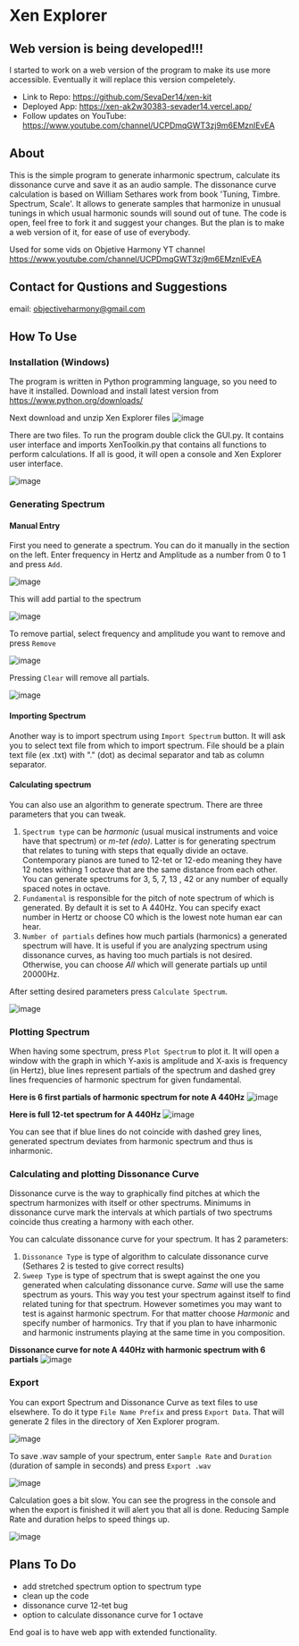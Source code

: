 # Xen Explorer

## Web version is being developed!!!

I started to work on a web version of the program to make its use more accessible. Eventually it will replace this version compeletely. 
- Link to Repo: https://github.com/SevaDer14/xen-kit
- Deployed App: https://xen-ak2w30383-sevader14.vercel.app/
- Follow updates on YouTube: https://www.youtube.com/channel/UCPDmqGWT3zj9m6EMznlEvEA

## About
This is the simple program to generate inharmonic spectrum, calculate its dissonance curve and save it as an audio sample. The dissonance curve calculation is based on William Sethares work from book 'Tuning, Timbre. Spectrum, Scale'. It allows to generate samples that harmonize in unusual tunings in which usual harmonic sounds will sound out of tune. The code is open, feel free to fork it and suggest your changes. But the plan is to make a web version of it, for ease of use of everybody.

Used for some vids on Objetive Harmony YT channel https://www.youtube.com/channel/UCPDmqGWT3zj9m6EMznlEvEA

## Contact for Qustions and Suggestions
email: objectiveharmony@gmail.com

## How To Use
### Installation (Windows)

The program is written in Python programming language, so you need to have it installed. Download and install latest version from https://www.python.org/downloads/

Next download and unzip Xen Explorer files
![image](https://user-images.githubusercontent.com/79849155/164470409-cf0889d7-b846-40b2-850c-09e0f8c857ec.png)

There are two files. To run the program double click the GUI.py. It contains user interface and imports XenToolkin.py that contains all functions to perform calculations. If all is good, it will open a console and Xen Explorer user interface.

![image](https://user-images.githubusercontent.com/79849155/164472328-eeb15bb0-6617-4e21-a688-b9ce8891ae67.png)

### Generating Spectrum
#### Manual Entry
First you need to generate a spectrum. You can do it manually in the section on the left. Enter frequency in Hertz and Amplitude as a number from 0 to 1 and press `Add`.

![image](https://user-images.githubusercontent.com/79849155/164473330-447ab766-fd27-42c6-b062-4654ffb1daaa.png)

This will add partial to the spectrum

![image](https://user-images.githubusercontent.com/79849155/164473983-7692f4bb-5b42-48e0-9fba-66df79ea541a.png)

To remove partial, select frequency and amplitude you want to remove and press `Remove`

![image](https://user-images.githubusercontent.com/79849155/164474599-551995ea-c18b-454d-888d-b5a7e0d94f2a.png)

Pressing `Clear` will remove all partials.

![image](https://user-images.githubusercontent.com/79849155/164475081-a2e5d81f-8fcf-43f8-b67e-fe3abf5e0f6c.png)

#### Importing Spectrum
Another way is to import spectrum using `Import Spectrum` button. It will ask you to select text file from which to import spectrum. File should be a plain text file (ex .txt) with "." (dot) as decimal separator and tab as column separator.

#### Calculating spectrum

You can also use an algorithm to generate spectrum. There are three parameters that you can tweak. 
1) `Spectrum type` can be *harmonic* (usual musical instruments and voice have that spectrum) or *m-tet (edo)*. Latter is for generating spectrum that relates to tuning with steps that equally divide an octave. Contemporary pianos are tuned to 12-tet or 12-edo meaning they have 12 notes withing 1 octave that are the same distance from each other. You can generate spectrums for 3, 5, 7, 13 , 42 or any number of equally spaced notes in octave.
2) `Fundamental` is responsible for the pitch of note spectrum of which is generated. By default it is set to A 440Hz. You can specify exact number in Hertz or choose C0 which is the lowest note human ear can hear.
3) `Number of partials` defines how much partials (harmonics) a generated spectrum will have. It is useful if you are analyzing spectrum using dissonance curves, as having too much partials is not desired. Otherwise, you can choose *All* which will generate partials up until 20000Hz.

After setting desired parameters press `Calculate Spectrum`.

![image](https://user-images.githubusercontent.com/79849155/164502579-bd625d35-6f39-491d-a00a-a74c436135c6.png)

### Plotting Spectrum
When having some spectrum, press `Plot Spectrum` to plot it. It will open a window with the graph in which Y-axis is amplitude and X-axis is frequency (in Hertz), blue lines represent partials of the spectrum and dashed grey lines frequencies of harmonic spectrum for given fundamental.

**Here is 6 first partials of harmonic spectrum for note A 440Hz**
![image](https://user-images.githubusercontent.com/79849155/164503711-689f431c-7117-419c-94b7-46792dcec594.png)

**Here is full 12-tet spectrum for A 440Hz**
![image](https://user-images.githubusercontent.com/79849155/164504077-c4b18f7c-23d8-42ff-8d19-d1a3f83d024b.png)

You can see that if blue lines do not coincide with dashed grey lines, generated spectrum deviates from harmonic spectrum and thus is inharmonic.

### Calculating and plotting Dissonance Curve
Dissonance curve is the way to graphically find pitches at which the spectrum harmonizes  with itself or other spectrums. Minimums in dissonance curve mark the intervals at which partials of two spectrums coincide thus creating a harmony with each other.

You can calculate dissonance curve for your spectrum. It has 2 parameters:
1) `Dissonance Type` is type of algorithm to calculate dissonance curve (Sethares 2 is tested to give correct results)
2) `Sweep Type` is type of spectrum that is swept against the one you generated when calculating dissonance curve. *Same* will use the same spectrum as yours. This way you test your spectrum against itself to find related tuning for that spectrum. However sometimes you may want to test is against harmonic spectrum. For that matter choose *Harmonic* and specify number of harmonics. Try that if you plan to have inharmonic and harmonic instruments playing at the same time in you composition.

**Dissonance curve for note A 440Hz with harmonic spectrum with 6 partials**
![image](https://user-images.githubusercontent.com/79849155/164507575-e1117319-1ec7-4acd-b346-32ed31d32e5f.png)

### Export
You can export Spectrum and Dissonance Curve as text files to use elsewhere. To do it type `File Name Prefix` and press `Export Data`. That will generate 2 files in the directory of Xen Explorer program.

![image](https://user-images.githubusercontent.com/79849155/164508181-d82a2c66-1996-4b93-b80c-b6b396461006.png)

To save .wav sample of your spectrum, enter `Sample Rate` and `Duration` (duration of sample in seconds) and press `Export .wav`

![image](https://user-images.githubusercontent.com/79849155/164508477-93ecb20b-c43e-4530-89ed-f4361685604c.png)

Calculation goes a bit slow. You can see the progress in the console and when the export is finished it will alert you that all is done. Reducing Sample Rate and duration helps to speed things up.

![image](https://user-images.githubusercontent.com/79849155/164509033-63850c64-1be2-4645-beda-a510af3a1fd7.png)


## Plans To Do
- add stretched spectrum option to spectrum type
- clean up the code
- dissonance curve 12-tet bug
- option to calculate dissonance curve for 1 octave

End goal is to have web app with extended functionality. 
